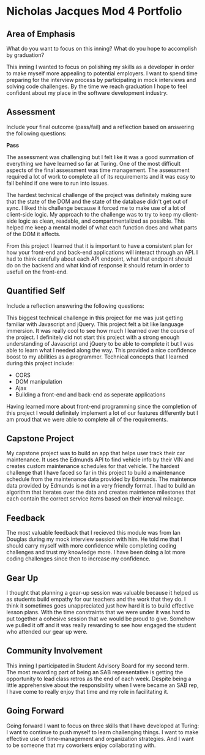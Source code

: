 # Nicholas Jacques Mod 4 Portfolio

## Area of Emphasis

What do you want to focus on this inning? What do you hope to accomplish by graduation?

This inning I wanted to focus on polishing my skills as a developer in order to make myself more appealing to potential employers. I want to spend time preparing for the interview process by participating in mock interviews and solving code challenges. By the time we reach graduation I hope to feel confident about my place in the software development industry.

## Assessment

Include your final outcome (pass/fail) and a reflection based on answering the following questions:

**Pass**

The assessment was challenging but I felt like it was a good summation of everything we have learned so far at Turing. One of the most difficult aspects of the final assessment was time management. The assessment required a lot of work to complete all of its requirements and it was easy to fall behind if one were to run into issues.

The hardest technical challenge of the project was definitely making sure that the state of the DOM and the state of the database didn't get out of sync. I liked this challenge because it forced me to make use of a lot of client-side logic. My approach to the challenge was to try to keep my client-side logic as clean, readable, and compartmentalized as possible. This helped me keep a mental model of what each function does and what parts of the DOM it affects.

From this project I learned that it is important to have a consistent plan for how your front-end and back-end applications will interact through an API. I had to think carefully about each API endpoint, what that endpoint should do on the backend and what kind of response it should return in order to usefull on the front-end.

## Quantified Self

Include a reflection answering the following questions:

This biggest technical challenge in this project for me was just getting familiar with Javascript and jQuery. This project felt a bit like language immersion. It was really cool to see how much I learned over the course of the project. I definitely did not start this project with a strong enough understanding of Javascript and jQuery to be able to complete it but I was able to learn what I needed along the way. This provided a nice confidence boost to my abilities as a programmer. Technical concepts that I learned during this project include:
* CORS
* DOM manipulation
* Ajax
* Building a front-end and back-end as seperate applications

Having learned more about front-end programming since the completion of this project I would definitely implement a lot of our features differently but I am proud that we were able to complete all of the requirements.

## Capstone Project

My capstone project was to build an app that helps user track their car maintenance. It uses the Edmunds API to find vehicle info by their VIN and creates custom maintenance schedules for that vehicle. The hardest challenge that I have faced so far in this project to build a maintenance schedule from the maintenance data provided by Edmunds. The maintence data provided by Edmunds is not in a very friendly format. I had to build an algorithm that iterates over the data and creates maintence milestones that each contain the correct service items based on their interval mileage.

## Feedback

The most valuable feedback that I recieved this module was from Ian Douglas during my mock interview session with him. He told me that I should carry myself with more confidence while completing coding challenges and trust my knowledge more. I have been doing a lot more coding challenges since then to increase my confidence.

## Gear Up

I thought that planning a gear-up session was valuable because it helped us as students build empathy for our teachers and the work that they do. I think it sometimes goes unappreciated just how hard it is to build effective lesson plans. With the time constraints that we were under it was hard to put together a cohesive session that we would be proud to give. Somehow we pulled it off and it was really rewarding to see how engaged the student who attended our gear up were.

## Community Involvement

This inning I participated in Student Advisory Board for my second term. The most rewarding part of being an SAB representative is getting the opportunity to lead class retros as the end of each week. Despite being a little apprehensive about the responsibility when I were became an SAB rep, I have come to really enjoy that time and my role in facilitating it.

## Going Forward

Going forward I want to focus on three skills that I have developed at Turing: I want to continue to push myself to learn challenging things. I want to make effective use of time-management and organization strategies. And I want to be someone that my coworkers enjoy collaborating with.

